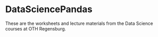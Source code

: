 # DataSciencePandas
These are the worksheets and lecture materials from the Data Science courses at OTH Regensburg.